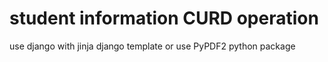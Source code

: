 # student information CURD operation
use django with jinja django template or use PyPDF2 python package
